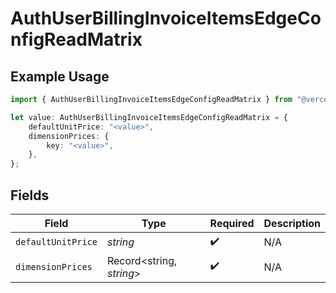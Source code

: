 # AuthUserBillingInvoiceItemsEdgeConfigReadMatrix

## Example Usage

```typescript
import { AuthUserBillingInvoiceItemsEdgeConfigReadMatrix } from "@vercel/sdk/models/components";

let value: AuthUserBillingInvoiceItemsEdgeConfigReadMatrix = {
    defaultUnitPrice: "<value>",
    dimensionPrices: {
        key: "<value>",
    },
};
```

## Fields

| Field                    | Type                     | Required                 | Description              |
| ------------------------ | ------------------------ | ------------------------ | ------------------------ |
| `defaultUnitPrice`       | *string*                 | :heavy_check_mark:       | N/A                      |
| `dimensionPrices`        | Record<string, *string*> | :heavy_check_mark:       | N/A                      |